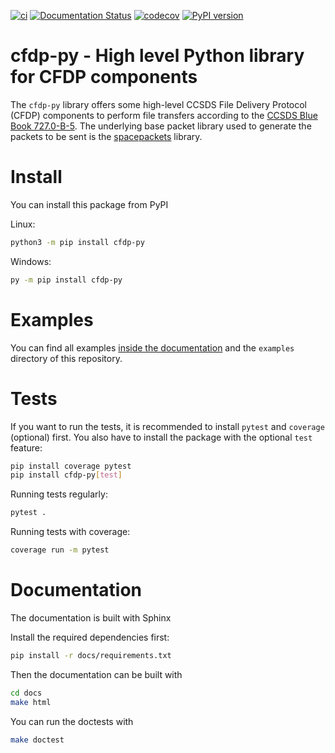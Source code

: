 [![ci](https://github.com/us-irs/cfdp-py/actions/workflows/ci.yml/badge.svg)](https://github.com/us-irs/cfdp-py/actions/workflows/ci.yml)
[![Documentation Status](https://readthedocs.org/projects/cfdp-py/badge/?version=latest)](https://cfdp-py.readthedocs.io/en/latest/?badge=latest)
[![codecov](https://codecov.io/gh/us-irs/cfdp-py/graph/badge.svg?token=FBL1NR54BI)](https://codecov.io/gh/us-irs/cfdp-py)
[![PyPI version](https://badge.fury.io/py/cfdp-py.svg)](https://badge.fury.io/py/cfdp-py)

cfdp-py - High level Python library for CFDP components
======================

The `cfdp-py` library offers some high-level CCSDS File Delivery Protocol (CFDP) components to
perform file transfers according to the [CCSDS Blue Book 727.0-B-5](https://public.ccsds.org/Pubs/727x0b5.pdf).
The underlying base packet library used to generate the packets to be sent is the
[spacepackets](https://github.com/us-irs/spacepackets-py) library.

# Install

You can install this package from PyPI

Linux:

```sh
python3 -m pip install cfdp-py
```

Windows:

```sh
py -m pip install cfdp-py
```

# Examples

You can find all examples [inside the documentation](https://cfdp-py.readthedocs.io/en/latest/examples.html) and the `examples` directory of this repository.

# Tests

If you want to run the tests, it is recommended to install `pytest` and `coverage` (optional)
first. You also have to install the package with the optional `test` feature:

```sh
pip install coverage pytest
pip install cfdp-py[test]
```

Running tests regularly:

```sh
pytest .
```

Running tests with coverage:

```sh
coverage run -m pytest
```

# Documentation

The documentation is built with Sphinx

Install the required dependencies first:

```sh
pip install -r docs/requirements.txt
```

Then the documentation can be built with

```sh
cd docs
make html
```

You can run the doctests with

```sh
make doctest
```
